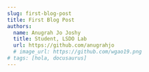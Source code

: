 ```yaml
---
slug: first-blog-post
title: First Blog Post
authors:
  name: Anugrah Jo Joshy
  title: Student, LSDO Lab
  url: https://github.com/anugrahjo
  # image_url: https://github.com/wgao19.png
# tags: [hola, docusaurus]
---
```


